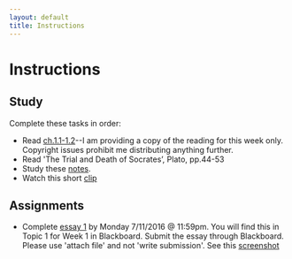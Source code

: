 ```yaml
---
layout: default
title: Instructions
---
```



# Instructions #




## Study

Complete these tasks in order: 

+ Read [ch.1.1-1.2](/Teaching/Intro/ch1.pdf)--I am providing a copy of the reading for this week only. Copyright issues prohibit me distributing anything further.
+ Read 'The Trial and Death of Socrates’, Plato, pp.44-53 
+ Study these [notes](/Teaching/Examined/Intro/Notes). 
+ Watch this short [clip](https://www.youtube.com/watch?v=h55X9LJTAg4)


## Assignments

+ Complete [essay 1](/Teaching/Examined/Intro/Essay) by Monday 7/11/2016 @ 11:59pm. You will find this in Topic 1 for Week 1 in Blackboard. Submit the essay through Blackboard. Please use 'attach file' and not 'write submission'. See this [screenshot](screenshot.png)

